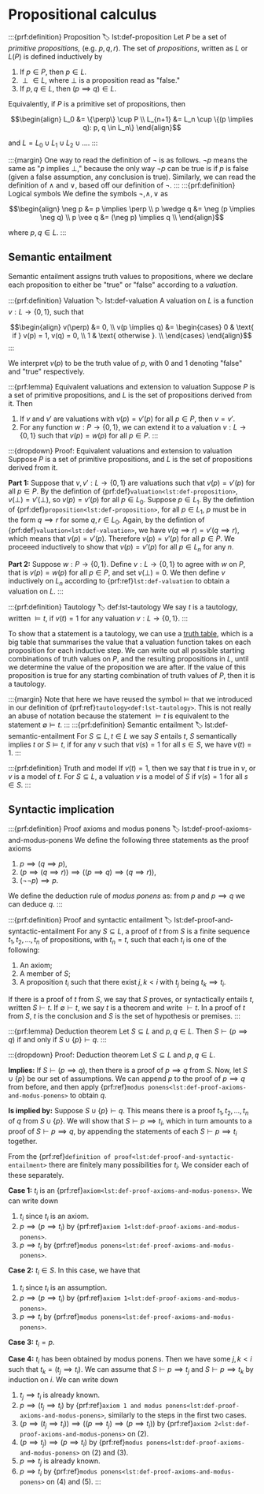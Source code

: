 # Propositional calculus

:::{prf:definition} Proposition
:label: lst:def-proposition
Let $P$ be a set of _primitive propositions,_ (e.g. $p, q, r$).
The set of _propositions_, written as $L$ or $L(P)$ is defined inductively by

1. If $p \in P,$ then $p \in L.$
2. $\perp \in L,$ where $\perp$ is a proposition read as "false."
3. If $p, q \in L,$ then $(p \implies q) \in L.$

Equivalently, if $P$ is a primitive set of propositions, then

$$\begin{align}
L_0 &= \{\perp\} \cup P \\
L_{n+1} &= L_n \cup \{(p \implies q): p, q \in L_n\}
\end{align}$$

and $L = L_0 \cup L_1 \cup L_2 \cup \dots.$
:::

:::{margin}
One way to read the definition of $\neg$ is as follows.
$\neg p$ means the same as "$p$ implies $\perp,$" because the only way $\neg p$ can be true is if $p$ is false (given a false assumption, any conclusion is true).
Similarly, we can read the definition of $\wedge$ and $\vee,$ based off our definition of $\neg.$
:::
:::{prf:definition} Logical symbols
We define the symbols $\neg, \wedge, \vee$ as

$$\begin{align}
\neg p &= p \implies \perp \\
p \wedge q &= \neg (p \implies \neg q) \\
p \vee q &= (\neg p) \implies q  \\
\end{align}$$

where $p, q \in L.$
:::


## Semantic entailment

Semantic entailment assigns truth values to propositions, where we declare each proposition to either be "true" or "false" according to a _valuation_.

:::{prf:definition} Valuation
:label: lst:def-valuation
A valuation on $L$ is a function $v: L \to \{0, 1\},$ such that

$$\begin{align}
v(\perp) &= 0, \\
v(p \implies q) &= \begin{cases}
0 & \text{ if } v(p) = 1, v(q) = 0, \\
1 & \text{ otherwise }. \\
\end{cases}
\end{align}$$
:::

We interpret $v(p)$ to be the truth value of $p,$ with $0$ and $1$ denoting "false" and "true" respectively.

:::{prf:lemma} Equivalent valuations and extension to valuation
Suppose $P$ is a set of primitive propositions, and $L$ is the set of propositions derived from it.
Then
1. If $v$ and $v'$ are valuations with $v(p) = v'(p)$ for all $p \in P,$ then $v = v'.$
2. For any function $w: P \to \{0, 1\},$ we can extend it to a valuation $v: L \to \{0, 1\}$ such that $v(p) = w(p)$ for all $p \in P.$
:::

:::{dropdown} Proof: Equivalent valuations and extension to valuation
Suppose $P$ is a set of primitive propositions, and $L$ is the set of propositions derived from it.

__Part 1:__
Suppose that $v, v': L \to \{0, 1\}$ are valuations such that $v(p) = v'(p)$ for all $p \in P.$
By the defintion of {prf:def}`valuation<lst:def-proposition>`, $v(\perp) = v'(\perp),$ so $v(p) = v'(p)$ for all $p \in L_0.$
Suppose $p \in L_1.$
By the defintion of {prf:def}`proposition<lst:def-proposition>`, for all $p \in L_1,$ $p$ must be in the form $q \implies r$ for some $q, r \in L_0.$
Again, by the defintion of {prf:def}`valuation<lst:def-valuation>`, we have $v(q \implies r) = v'(q \implies r),$ which means that $v(p) = v'(p).$
Therefore $v(p) = v'(p)$ for all $p \in P.$
We proceeed inductively to show that $v(p) = v'(p)$ for all $p \in L_n$ for any $n.$

__Part 2:__
Suppose $w: P \to \{0, 1\}.$
Define $v: L \to \{0, 1\}$ to agree with $w$ on $P,$ that is $v(p) = w(p)$ for all $p \in P,$ and set $v(\perp) = 0.$
We then define $v$ inductively on $L_n$ according to {prf:ref}`lst:def-valuation` to obtain a valuation on $L.$
:::


:::{prf:definition} Tautology
:label: def:lst-tautology
We say $t$ is a tautology, written $\models t,$ if $v(t) = 1$ for any valuation $v: L \to \{0, 1\}.$
:::

To show that a statement is a tautology, we can use a [truth table](https://en.wikipedia.org/wiki/Truth_table), which is a big table that summarises the value that a valuation function takes on each proposition for each inductive step.
We can write out all possible starting combinations of truth values on $P,$ and the resulting propositions in $L,$ until we determine the value of the proposition we are after.
If the value of this proposition is true for any starting combination of truth values of $P,$ then it is a tautology.

:::{margin}
Note that here we have reused the symbol $\models$ that we introduced in our definition of {prf:ref}`tautology<def:lst-tautology>`.
This is not really an abuse of notation because the statement $\models t$ is equivalent to the statement $\emptyset \models t.$
:::
:::{prf:definition} Semantic entailment
:label: lst:def-semantic-entailment
For $S \subseteq L, t \in L$ we say $S$ entails $t,$ $S$ semantically implies $t$ or $S \models t,$ if for any $v$ such that $v(s) = 1$ for all $s \in S,$ we have $v(t) = 1.$
:::

:::{prf:definition} Truth and model
If $v(t) = 1,$ then we say that $t$ is true in $v,$ or $v$ is a model of $t.$
For $S \subseteq L,$ a valuation $v$ is a model of $S$ if $v(s) = 1$ for all $s \in S.$
:::

## Syntactic implication

:::{prf:definition} Proof axioms and modus ponens
:label: lst:def-proof-axioms-and-modus-ponens
We define the following three statements as the proof axioms
1. $p \implies (q \implies p),$
2. $(p \implies (q \implies r)) \implies ((p \implies q) \implies (q \implies r)),$
3. $(\neg \neg p) \implies p.$

We define the deduction rule of _modus ponens_ as:
from $p$ and $p \implies q$ we can deduce $q.$
:::

:::{prf:definition} Proof and syntactic entailment
:label: lst:def-proof-and-syntactic-entailment
For any $S \subseteq L,$ a proof of $t$ from $S$ is a finite sequence $t_1, t_2, \dots, t_n$ of propositions, with $t_n = t,$ such that each $t_i$ is one of the following:

1. An axiom;
2. A member of $S$;
3. A proposition $t_i$ such that there exist $j, k < i$ with $t_j$ being $t_k \implies t_i.$

If there is a proof of $t$ from $S,$ we say that $S$ proves, or syntactically entails $t,$ written $S \vdash t.$
If $\emptyset \vdash t,$ we say $t$ is a theorem and write $\vdash t.$
In a proof of $t$ from $S,$ $t$ is the conclusion and $S$ is the set of hypothesis or premises.
:::


:::{prf:lemma} Deduction theorem
Let $S \subseteq L$ and $p, q \in L.$
Then $S \vdash (p \implies q)$ if and only if $S \cup \{p\} \vdash q.$
:::

:::{dropdown} Proof: Deduction theorem
Let $S \subseteq L$ and $p, q \in L.$

__Implies:__
If $S \vdash (p \implies q),$ then there is a proof of $p \implies q$ from $S.$
Now, let $S \cup \{p\}$ be our set of assumptions.
We can append $p$ to the proof of $p \implies q$ from before, and then apply {prf:ref}`modus ponens<lst:def-proof-axioms-and-modus-ponens>` to obtain $q.$

__Is implied by:__
Suppose $S \cup \{p\} \vdash q.$
This means there is a proof $t_1, t_2, \dots, t_n$ of $q$ from $S \cup \{p\}.$
We will show that $S \vdash p \implies t_i,$ which in turn amounts to a proof of $S \vdash p \implies q,$ by appending the statements of each $S \vdash p \implies t_i$ together.

From the {prf:ref}`definition of proof<lst:def-proof-and-syntactic-entailment>` there are finitely many possibilities for $t_i.$
We consider each of these separately.

__Case 1:__
$t_i$ is an {prf:ref}`axiom<lst:def-proof-axioms-and-modus-ponens>`.
We can write down
1. $t_i$ since $t_i$ is an axiom.
2. $p \implies (p \implies t_i)$ by {prf:ref}`axiom 1<lst:def-proof-axioms-and-modus-ponens>`.
3. $p \implies t_i$ by {prf:ref}`modus ponens<lst:def-proof-axioms-and-modus-ponens>`.

__Case 2:__ 
$t_i \in S.$
In this case, we have that
1. $t_i$ since $t_i$ is an assumption.
2. $p \implies (p \implies t_i)$ by {prf:ref}`axiom 1<lst:def-proof-axioms-and-modus-ponens>`.
3. $p \implies t_i$ by {prf:ref}`modus ponens<lst:def-proof-axioms-and-modus-ponens>`.

__Case 3:__
$t_i = p.$

__Case 4:__
$t_i$ has been obtained by modus ponens.
Then we have some $j, k < i$ such that $t_k = (t_j \implies t_i).$
We can assume that $S \vdash p \implies t_j$ and $S \vdash p \implies t_k$ by induction on $i.$
We can write down

1. $t_j \implies t_i$ is already known.
2. $p \implies (t_j \implies t_i)$ by {prf:ref}`axiom 1 and modus ponens<lst:def-proof-axioms-and-modus-ponens>`, similarly to the steps in the first two cases.
3. $(p \implies (t_j \implies t_i)) \implies ((p \implies t_j) \implies (p \implies t_i))$ by {prf:ref}`axiom 2<lst:def-proof-axioms-and-modus-ponens>` on (2).
4. $(p \implies t_j) \implies (p \implies t_i)$ by {prf:ref}`modus ponens<lst:def-proof-axioms-and-modus-ponens>` on (2) and (3).
5. $p \implies t_j$ is already known.
6. $p \implies t_i$ by {prf:ref}`modus ponens<lst:def-proof-axioms-and-modus-ponens>` on (4) and (5).
:::